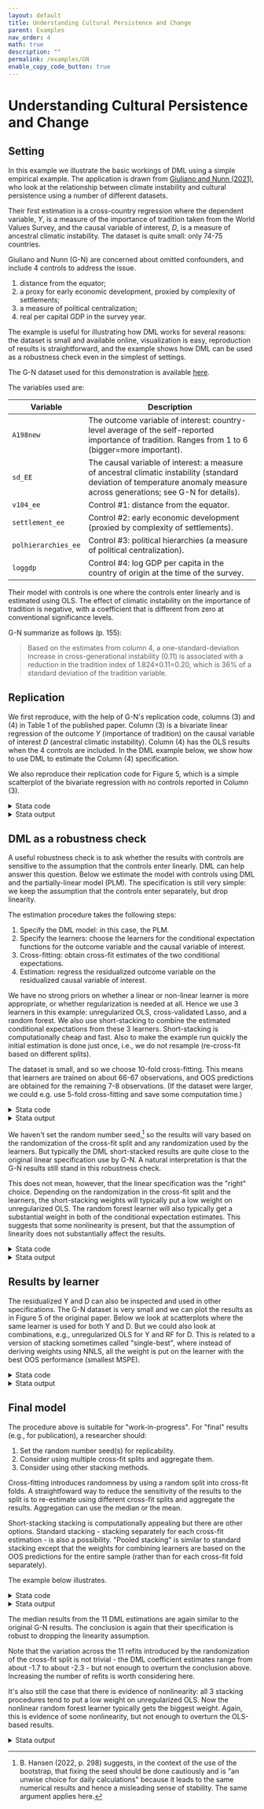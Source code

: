```yaml
---
layout: default
title: Understanding Cultural Persistence and Change 
parent: Examples
nav_order: 4
math: true
description: ""
permalink: /examples/GN
enable_copy_code_button: true
---
```


# Understanding Cultural Persistence and Change 

## Setting

In this example we illustrate the basic workings of DML using a simple empirical example. The application is drawn from [Giuliano and Nunn (2021)](https://doi.org/10.1093/restud/rdaa074), who look at the relationship between climate instability and cultural persistence using a number of different datasets.

Their first estimation is a cross-country regression where the dependent variable, $Y$, is a measure of the importance of tradition taken from the World Values Survey, and the causal variable of interest, $D$, is a measure of ancestral climatic instability. The dataset is quite small: only 74-75 countries.

Giuliano and Nunn (G-N) are concerned about omitted confounders, and include 4 controls to address the issue.

1. distance from the equator;
2. a proxy for early economic development, proxied by complexity of settlements;
3. a measure of political centralization;
4. real per capital GDP in the survey year.

The example is useful for illustrating how DML works for several reasons: the dataset is small and available online, visualization is easy, reproduction of results is straightforward, and the example shows how DML can be used as a robustness check even in the simplest of settings.

The G-N dataset used for this demonstration is available [here](https://dmlguide.github.io/assets/dta/GN2021.dta). 

The variables used are:

| Variable | Description |
| ----------- | ----------------|
| `A198new`	| The outcome variable of interest: country-level average of the self-reported importance of tradition. Ranges from 1 to 6 (bigger=more important). |
| `sd_EE` | The causal variable of interest: a measure of ancestral climatic instability (standard deviation of temperature anomaly measure across generations; see G-N for details). |
| `v104_ee`	| Control #1: distance from the equator. | 
| `settlement_ee` | Control #2: early economic development (proxied by complexity of settlements). | 
| `polhierarchies_ee` | Control #3: political hierarchies (a measure of political centralization). | 
| `loggdp`| Control #4: log GDP per capita in the country of origin at the time of the survey. |

Their model with controls is one where the controls enter linearly and is estimated using OLS. The effect of climatic instability on the importance of tradition is negative, with a coefficient that is different from zero at conventional significance levels. 

G-N summarize as follows (p. 155):
> Based on the estimates from column 4, a one-standard-deviation increase in cross-generational instability (0.11) is associated with a reduction in the tradition index of 1.824×0.11=0.20, which is 36% of a standard deviation of the tradition variable.

## Replication

We first reproduce, with the help of G-N's replication code, columns (3) and (4) in Table 1 of the published paper. Column (3) is a bivariate linear regression of the outcome $Y$ (importance of tradition) on the causal variable of interest $D$ (ancestral climatic instability). Column (4) has the OLS results when the 4 controls are included. In the DML example below, we show how to use DML to estimate the Column (4) specification.

We also reproduce their replication code for Figure 5, which is a simple scatterplot of the bivariate regression with no controls reported in Column (3).

<details markdown="block">
<summary>Stata code</summary>

```
use "https://dmlguide.github.io/assets/dta/GN2021.dta", clear

// shorten the name of the causal variable of interest to sd_EE
rename sd_of_gen_mean_temp_anom_EE sd_EE

// replicate results with no controls in Table 1, column (3).
reg A198new sd_EE, robust

// replicate Figure 5
reg A198new sd_EE, robust
predict hat
twoway (scatter A198new sd_EE, msymbol(o) mlabel(isocode))			///
	(line hat sd_EE, sort lwidth(thick)),						 	///
	legend(off) xlabel(0 0.25 0.5, nogrid)							///
	ylabel(3 4 5 6, nogrid)											///
	note("(coef = -1.92, t = -3.68)")								///
	ytitle("Importance of tradition")								///
	xtitle("Climatic instability")
drop hat

// replicate results with controls in Table 1, column (4).
reg A198new sd_EE v104_ee settlement_ee polhierarchies_ee loggdp, robust
```

</details>

<details markdown="block">
<summary>Stata output</summary>

```
. 
. // replicate results with no controls in Table 1, column (3).
. reg A198new sd_EE, robust

Linear regression                               Number of obs     =         75
                                                F(1, 73)          =      13.54
                                                Prob > F          =     0.0004
                                                R-squared         =     0.1478
                                                Root MSE          =     .51072

------------------------------------------------------------------------------
             |               Robust
     A198new | Coefficient  std. err.      t    P>|t|     [95% conf. interval]
-------------+----------------------------------------------------------------
       sd_EE |  -1.923264   .5227138    -3.68   0.000    -2.965031   -.8814967
       _cons |   5.006289    .139419    35.91   0.000     4.728428    5.284151
------------------------------------------------------------------------------

```

</details>


## DML as a robustness check

A useful robustness check is to ask whether the results with controls are sensitive to the assumption that the controls enter linearly. DML can help answer this question. Below we estimate the model with controls using DML and the partially-linear model (PLM). The specification is still very simple: we keep the assumption that the controls enter separately, but drop linearity.

The estimation procedure takes the following steps:

1. Specify the DML model: in this case, the PLM.
2. Specify the learners: choose the learners for the conditional expectation functions for the outcome variable and the causal variable of interest.
3. Cross-fitting: obtain cross-fit estimates of the two conditional expectations.
4. Estimation: regress the residualized outcome variable on the residualized causal variable of interest.

We have no strong priors on whether a linear or non-linear learner is more appropriate, or whether regularization is needed at all. Hence we use 3 learners in this example: unregularized OLS, cross-validated Lasso, and a random forest. We also use short-stacking to combine the estimated conditional expectations from these 3 learners. Short-stacking is computationally cheap and fast. Also to make the example run quickly the initial estimation is done just once, i.e., we do not resample (re-cross-fit based on different splits).

The dataset is small, and so we choose 10-fold cross-fitting. This means that learners are trained on about 66-67 observations, and OOS predictions are obtained for the remaining 7-8 observations. (If the dataset were larger, we could e.g. use 5-fold cross-fitting and save some computation time.)

<details markdown="block">
<summary>Stata code</summary>

```
// In the G-N estimations, GDP is missing for one country.
// For simplicity, we just drop this one country so that it is never used.
drop if loggdp==.

// To make the code more readable, define macros Y, D and X:
global Y A198new
global D sd_EE
global X v104_ee settlement_ee polhierarchies_ee loggdp


// In Stata, we use the ddml package along with the pystacked package.
// pystacked is a front-end to sklearn's stacking regression.
which ddml
which pystacked

// Step 1: Specify the model.
// We use the partially-linear model with 10-fold cross-fitting and a single cross-fit split.
ddml init partial, kfolds(10) reps(1)

// Step 2: Choose the learners.
// We use unregularized OLS, cross-validated lasso and random forest.
// We use the same learners for Y and X for expositional simplicity only.
ddml E[Y|X]: pystacked $Y $X								///
								|| method(ols)				///
								|| method(lassocv)			///
								|| method(rf)				///
								, type(reg)

ddml E[D|X]: pystacked $D $X								///
								|| method(ols)				///
								|| method(lassocv)			///
								|| method(rf)				///
								, type(reg)

// Check that the learners have been entered correctly.
ddml desc, learners

// Step 3: Cross-fit.
// We use short-stacking to combine the conditional expectations
// of the different learners.
// The default behavior of ddml+pystacked is to do standard stacking,
// which is computationally intensive; short-stacking is faster.
// To suppress standard stacking, we use the nostdstack option.
ddml crossfit, shortstack nostdstack

// Step 4: Estimation
// After Step 3, we have 4 sets of residualized Y and 4 of residualized X,
// based on 4 sets of estimated conditional expectations:
// one for each of the 3 learners plus one stacked (ensemble) estimate.
// By default, ddml reports the short-stacked results:
// the residualized dependent variable Y is regressed on the residualized
// causal variable of interest X using OLS.
// Note that if you execute the code your your results will vary
// (usually only slightly) because the seed hasn't been set.
ddml estimate, robust
```

</details>

<details markdown="block">
<summary>Stata output</summary>

```
. // Step 1: Specify the model.
. // We use the partially-linear model with 10-fold cross-fitting and a single cross-fit split.
. ddml init partial, kfolds(10) reps(1)
warning - model m0 already exists
all existing model results and variables will
be dropped and model m0 will be re-initialized

. 
. // Step 2: Choose the learners.
. // We use unregularized OLS, cross-validated lasso and random forest.
. // We use the same learners for Y and X for expositional simplicity only.
. ddml E[Y|X]: pystacked $Y $X                                                            ///
>                                                                 || method(ols)                          ///
>                                                                 || method(lassocv)                      ///
>                                                                 || method(rf)                           ///
>                                                                 , type(reg)
Learner Y1_pystacked added successfully.

. 
. ddml E[D|X]: pystacked $D $X                                                            ///
>                                                                 || method(ols)                          ///
>                                                                 || method(lassocv)                      ///
>                                                                 || method(rf)                           ///
>                                                                 , type(reg)
Learner D1_pystacked added successfully.

. 
. // Check that the learners have been entered correctly.
. ddml desc, learners

Model:                  partial, crossfit folds k=10, resamples r=1
Mata global (mname):    m0
Dependent variable (Y): A198new
 A198new learners:      Y1_pystacked
D equations (1):        sd_EE
 sd_EE learners:        D1_pystacked

Y learners (detail):
 Learner:     Y1_pystacked
              est cmd: pystacked A198new v104_ee settlement_ee polhierarchies_ee loggdp || method(ols) || method(lassocv) || method(rf), type(reg)
D learners (detail):
 Learner:     D1_pystacked
              est cmd: pystacked sd_EE v104_ee settlement_ee polhierarchies_ee loggdp || method(ols) || method(lassocv) || method(rf), type(reg)

. 
. // Step 3: Cross-fit.
. // We use short-stacking to combine the conditional expectations
. // of the different learners.
. // The default behavior of ddml+pystacked is to do standard stacking,
. // which is computationally intensive; short-stacking is faster.
. // To suppress standard stacking, we use the nostdstack option.
. ddml crossfit, shortstack nostdstack
Cross-fitting E[y|X] equation: A198new
Cross-fitting fold 1 2 3 4 5 6 7 8 9 10 ...completed cross-fitting...completed short-stacking
Cross-fitting E[D|X] equation: sd_EE
Cross-fitting fold 1 2 3 4 5 6 7 8 9 10 ...completed cross-fitting...completed short-stacking

. 
. // Step 4: Estimation
. // After Step 3, we have 4 sets of residualized Y and 4 of residualized D,
. // based on 4 sets of estimated conditional expectations:
. // one for each of the 3 learners plus one stacked (ensemble) estimate.
. // By default, ddml reports the short-stacked results:
. // the residualized dependent variable Y is regressed on the residualized
. // causal variable of interest D using OLS.
. // Note that if you execute the code your your results will vary
. // (usually only slightly) because the seed hasn't been set.
. ddml estimate, robust


Model:                  partial, crossfit folds k=10, resamples r=1
Mata global (mname):    m0
Dependent variable (Y): A198new
 A198new learners:      Y1_pystacked
D equations (1):        sd_EE
 sd_EE learners:        D1_pystacked

DDML estimation results:
spec  r     Y learner     D learner         b        SE 
  ss  1  [shortstack]          [ss]    -2.164    (0.741)

Shortstack DDML model
y-E[y|X]  = y-Y_A198new_ss_1                       Number of obs   =        74
D-E[D|X]  = D-D_sd_EE_ss_1 
------------------------------------------------------------------------------
             |               Robust
     A198new | Coefficient  std. err.      z    P>|z|     [95% conf. interval]
-------------+----------------------------------------------------------------
       sd_EE |   -2.16408   .7413585    -2.92   0.004    -3.617116    -.711044
       _cons |   .0000172    .052501     0.00   1.000     -.102883    .1029173
------------------------------------------------------------------------------
Stacking final estimator: nnls1

```

</details>


We haven't set the random number seed,[^bhnote] so the results will vary based on the randomization of the cross-fit split and any randomization used by the learners. But typically the DML short-stacked results are quite close to the original linear specification use by G-N. A natural interpretation is that the G-N results still stand in this robustness check.

[^bhnote]: B. Hansen (2022, p. 298) suggests, in the context of the use of the bootstrap, that fixing the seed should be done cautiously and is "an unwise choice for daily calculations" because it leads to the same numerical results and hence a misleading sense of stability. The same argument applies here.

This does not mean, however, that the linear specification was the "right" choice. Depending on the randomization in the cross-fit split and the learners, the short-stacking weights will typically put a low weight on unregularized OLS. The random forest learner will also typically get a substantial weight in both of the conditional expectation estimates. This suggests that some nonlinearity is present, but that the assumption of linearity does not substantially affect the results.

<details markdown="block">
<summary>Stata code</summary>

```
// Display the short-stack weights.
ddml extract, show(ssweights)
```

</details>

<details markdown="block">
<summary>Stata output</summary>

```
. // Display the short-stack weights.
. ddml extract, show(ssweights)

short-stacked weights across resamples for A198new
final stacking estimator: nnls1
             learner  mean_weight        rep_1
    ols            1    5.105e-18    5.105e-18
lassocv            2    .48057564    .48057564
     rf            3    .51942436    .51942436

short-stacked weights across resamples for sd_EE
final stacking estimator: nnls1
             learner  mean_weight        rep_1
    ols            1            0            0
lassocv            2    .41567392    .41567392
     rf            3    .58432608    .58432608

```

</details>


## Results by learner

The residualized Y and D can also be inspected and used in other specifications. The G-N dataset is very small and we can plot the results as in Figure 5 of the original paper. Below we look at scatterplots where the same learner is used for both Y and D. But we could also look at combinations, e.g., unregularized OLS for Y and RF for D. This is related to a version of stacking sometimes called "single-best", where instead of deriving weights using NNLS, all the weight is put on the learner with the best OOS performance (smallest MSPE).

<details markdown="block">
<summary>Stata code</summary>

```
// ddml creates conditional expectations for each learner.
// With pystacked, the learners are numbered.
// The final "_1" identifies the resample (the single cross-fit split).
// Create residualized Y and D for each learner.
cap drop Y_L1_r Y_L2_r Y_L3_r Y_ss_r D_L1_r D_L2_r D_L3_r D_ss_r
gen Y_L1_r = $Y-Y1_pystacked_L1_1
gen Y_L2_r = $Y-Y1_pystacked_L2_1
gen Y_L3_r = $Y-Y1_pystacked_L3_1
gen Y_ss_r = $Y-Y_A198new_ss_1
gen D_L1_r = $D-D1_pystacked_L1_1
gen D_L2_r = $D-D1_pystacked_L2_1
gen D_L3_r = $D-D1_pystacked_L3_1
gen D_ss_r = $D-D_sd_EE_ss_1

// 4 specification and scatterplots
// Y and D learners = OLS
// We suppress the output for the individual OLS regressions to save space.
qui reg Y_L1_r D_L1_r, robust
est store ddml_L1_L1, title("OLS learners")
cap drop hat_1_1
predict hat_1_1
twoway (scatter Y_L1_r D_L1_r, msymbol(o) mlabel(isocode))			///
	(line hat_1_1 D_L1_r, sort lwidth(thick)),					 	///
	legend(off)														///
	xlabel(-0.3 -0.2 -0.1 0 0.1 0.2 0.3, nogrid)					///
	ylabel(-2 -1 0 1 2, nogrid)										///
	title("Y and D: Unregularized OLS")								///
	ytitle("Importance of tradition")								///
	xtitle("Climatic instability")									///
	name(OLS, replace)
// Y and D learners = CV Lasso
qui reg Y_L2_r D_L2_r, robust
est store ddml_L2_L2, title("Lasso learners")
cap drop hat_2_2
predict hat_2_2
twoway (scatter Y_L2_r D_L2_r, msymbol(o) mlabel(isocode))			///
	(line hat_2_2 D_L2_r, sort lwidth(thick)),					 	///
	legend(off)														///
	xlabel(-0.3 -0.2 -0.1 0 0.1 0.2 0.3, nogrid)					///
	ylabel(-2 -1 0 1 2, nogrid)										///
	title("Y and D: Lasso")											///
	ytitle("Importance of tradition")								///
	xtitle("Climatic instability")									///
	name(Lasso, replace)
// Y and D learners = Random Forest
qui reg Y_L3_r D_L3_r, robust
est store ddml_L3_L3, title("RF learners")
cap drop hat_3_3
predict hat_3_3
twoway (scatter Y_L3_r D_L3_r, msymbol(o) mlabel(isocode))			///
	(line hat_3_3 D_L3_r, sort lwidth(thick)),					 	///
	legend(off)														///
	xlabel(-0.3 -0.2 -0.1 0 0.1 0.2 0.3, nogrid)					///
	ylabel(-2 -1 0 1 2, nogrid)										///
	title("Y and D: Random Forest")									///
	ytitle("Importance of tradition")								///
	xtitle("Climatic instability")									///
	name(RF, replace)
// Y and D learners = Short-stacked (ensemble of OLS, Lasso, RF)
qui reg Y_ss_r D_ss_r, robust
est store ddml_SS_SS, title("SS learners")
cap drop hat_ss_ss
predict hat_ss_ss
twoway (scatter Y_ss_r D_ss_r, msymbol(o) mlabel(isocode))			///
	(line hat_ss_ss D_ss_r, sort lwidth(thick)),				 	///
	legend(off)														///
	xlabel(-0.3 -0.2 -0.1 0 0.1 0.2 0.3, nogrid)					///
	ylabel(-2 -1 0 1 2, nogrid)										///
	title("Y and D: Short-stacked")									///
	ytitle("Importance of tradition")								///
	xtitle("Climatic instability")									///
	name(SS, replace)

// Compare DML estimations for learner combinations:
// nb: Code uses estout by Ben Jann; install from SSC Archives.
estout ddml_L1_L1 ddml_L2_L2 ddml_L3_L3 ddml_SS_SS,					///
	label modelwidth(15) collabels(none)							///
	rename (D_L1_r D_r D_L2_r D_r D_L3_r D_r D_ss_r D_r)			///
	cells(b(fmt(3)) se(par fmt(3)))									///
	varlabels(_cons Constant)

// Compare via scatterplot:
graph combine OLS Lasso RF SS
graph export "$logfolder/G-N 4 Learners.png", replace
```

</details>

<details markdown="block">
<summary>Stata output</summary>

```
. // Compare DML estimations for learner combinations:
. // nb: Code uses estout by Ben Jann; install from SSC Archives.
. estout ddml_L1_L1 ddml_L2_L2 ddml_L3_L3 ddml_SS_SS,                                     ///
>         label modelwidth(15) collabels(none)                                                    ///
>         rename (D_L1_r D_r D_L2_r D_r D_L3_r D_r D_ss_r D_r)                    ///
>         cells(b(fmt(3)) se(par fmt(3)))                                                                 ///
>         varlabels(_cons Constant)

------------------------------------------------------------------------------------
                        OLS learners  Lasso learners     RF learners     SS learners
------------------------------------------------------------------------------------
D_r                           -1.799          -1.839          -2.147          -2.164
                             (0.665)         (0.668)         (0.680)         (0.741)
Constant                      -0.020          -0.011           0.010           0.000
                             (0.055)         (0.055)         (0.054)         (0.053)
------------------------------------------------------------------------------------

```

</details>



## Final model

The procedure above is suitable for "work-in-progress".
For "final" results (e.g., for publication), a researcher should:

1. Set the random number seed(s) for replicability.
2. Consider using multiple cross-fit splits and aggregate them.
3. Consider using other stacking methods.

Cross-fitting introduces randomness by using a random split into cross-fit folds.
A straightfoward way to reduce the sensitivity of the results to the split is to re-estimate using different cross-fit splits and aggregate the results.
Aggregation can use the median or the mean.

Short-stacking stacking is computationally appealing but there are other options. Standard stacking - stacking separately for each cross-fit estimation - is also a possibility. "Pooled stacking" is similar to standard stacking except that the weights for combining learners are based on the OOS predictions for the entire sample (rather than for each cross-fit fold separately).

The example below illustrates.

<details markdown="block">
<summary>Stata code</summary>

```
// "Final" results:
// 1. Set seed for replicability.
// 2. Report all 3 stacking methods.
// 3. 11 separate cross-fit splits and median aggregation.

// The choice of 11 separate cross-fit splits is so that the median is well-defined.

// Set the seed.
set seed 42

// Step 1: Specify the model.
// Use 11 separate resample splits.
ddml init partial, kfolds(10) reps(11)

// Step 2: Choose the learners.
// Conditional expections are defined as before.
ddml E[Y|X]: pystacked $Y $X								///
								|| method(ols)				///
								|| method(lassocv)			///
								|| method(rf)				///
								, type(reg)

ddml E[D|X]: pystacked $D $X								///
								|| method(ols)				///
								|| method(lassocv)			///
								|| method(rf)				///
								, type(reg)

// Step 3: Cross-fit.
// Standard stacking is the default behavior of ddml+pystacked.
// Pooled-stacking is requested separately.
ddml crossfit, shortstack poolstack

// Step 4: Estimation.
// Median-aggregated short-stacked results are reported by default.
// We also ask for the standard and pooled-stacking results.
ddml estimate, robust
ddml estimate, spec(st) rep(md) notable replay
ddml estimate, spec(ps) rep(md) notable replay
```

</details>

<details markdown="block">
<summary>Stata output</summary>

```
. // Set the seed.
. set seed 42

. 
. // Step 1: Specify the model.
. // Use 11 separate resample splits.
. ddml init partial, kfolds(10) reps(11)
warning - model m0 already exists
all existing model results and variables will
be dropped and model m0 will be re-initialized

. 
. // Step 2: Choose the learners.
. // Conditional expections are defined as before.
. ddml E[Y|X]: pystacked $Y $X                                                            ///
>                                                                 || method(ols)                          ///
>                                                                 || method(lassocv)                      ///
>                                                                 || method(rf)                           ///
>                                                                 , type(reg)
Learner Y1_pystacked added successfully.

. 
. ddml E[D|X]: pystacked $D $X                                                            ///
>                                                                 || method(ols)                          ///
>                                                                 || method(lassocv)                      ///
>                                                                 || method(rf)                           ///
>                                                                 , type(reg)
Learner D1_pystacked added successfully.

. 
. // Step 3: Cross-fit.
. // Standard stacking is the default behavior of ddml+pystacked.
. // Pooled-stacking is requested separately.
. ddml crossfit, shortstack poolstack
Cross-fitting E[y|X] equation: A198new
Resample 1...
Cross-fitting fold 1 2 3 4 5 6 7 8 9 10 ...completed cross-fitting...completed short-stacking...completed pooled-stacking
Resample 2...
Cross-fitting fold 1 2 3 4 5 6 7 8 9 10 ...completed cross-fitting...completed short-stacking...completed pooled-stacking
...
(remaining output not reported here)

. 
. // Step 4: Estimation.
. // Median-aggregated short-stacked results are reported by default.
. // We also ask for the standard and pooled-stacking results.
. ddml estimate, robust


Model:                  partial, crossfit folds k=10, resamples r=11
Mata global (mname):    m0
Dependent variable (Y): A198new
 A198new learners:      Y1_pystacked
D equations (1):        sd_EE
 sd_EE learners:        D1_pystacked

DDML estimation results:
spec  r     Y learner     D learner         b        SE 
  st  1  Y1_pystacked  D1_pystacked    -2.160    (0.784)
  ss  1  [shortstack]          [ss]    -2.326    (0.802)
  ps  1   [poolstack]          [ps]    -2.366    (0.801)
  st  2  Y1_pystacked  D1_pystacked    -1.801    (0.771)
  ss  2  [shortstack]          [ss]    -1.907    (0.769)
  ps  2   [poolstack]          [ps]    -1.865    (0.780)
  st  3  Y1_pystacked  D1_pystacked    -2.150    (0.737)
  ss  3  [shortstack]          [ss]    -2.141    (0.723)
  ps  3   [poolstack]          [ps]    -2.189    (0.729)
  st  4  Y1_pystacked  D1_pystacked    -2.257    (0.808)
  ss  4  [shortstack]          [ss]    -2.058    (0.790)
  ps  4   [poolstack]          [ps]    -2.094    (0.808)
  st  5  Y1_pystacked  D1_pystacked    -2.269    (0.796)
  ss  5  [shortstack]          [ss]    -2.265    (0.797)
  ps  5   [poolstack]          [ps]    -2.268    (0.794)
  st  6  Y1_pystacked  D1_pystacked    -2.272    (0.762)
  ss  6  [shortstack]          [ss]    -2.108    (0.764)
  ps  6   [poolstack]          [ps]    -2.142    (0.749)
  st  7  Y1_pystacked  D1_pystacked    -2.269    (0.734)
  ss  7  [shortstack]          [ss]    -2.252    (0.735)
  ps  7   [poolstack]          [ps]    -2.255    (0.726)
  st  8  Y1_pystacked  D1_pystacked    -1.912    (0.715)
  ss  8  [shortstack]          [ss]    -1.892    (0.733)
  ps  8   [poolstack]          [ps]    -1.940    (0.725)
  st  9  Y1_pystacked  D1_pystacked    -2.077    (0.758)
  ss  9  [shortstack]          [ss]    -1.941    (0.749)
  ps  9   [poolstack]          [ps]    -2.030    (0.752)
  st 10  Y1_pystacked  D1_pystacked    -2.300    (0.714)
  ss 10  [shortstack]          [ss]    -2.231    (0.735)
  ps 10   [poolstack]          [ps]    -2.240    (0.741)
  st 11  Y1_pystacked  D1_pystacked    -1.702    (0.783)
  ss 11  [shortstack]          [ss]    -1.911    (0.763)
  ps 11   [poolstack]          [ps]    -1.951    (0.773)

Mean/med    Y learner     D learner         b        SE 
  st mn  Y1_pystacked  D1_pystacked    -2.106    (0.782)
  ss mn  [shortstack]          [ss]    -2.094    (0.774)
  ps mn   [poolstack]          [ps]    -2.122    (0.774)
  st md  Y1_pystacked  D1_pystacked    -2.160    (0.770)
  ss md  [shortstack]          [ss]    -2.108    (0.767)
  ps md   [poolstack]          [ps]    -2.142    (0.760)

Shortstack DDML model (median over 11 resamples)
y-E[y|X]  = y-Y_A198new_ss                         Number of obs   =        74
D-E[D|X]  = D-D_sd_EE_ss 
------------------------------------------------------------------------------
             |               Robust
     A198new | Coefficient  std. err.      z    P>|z|     [95% conf. interval]
-------------+----------------------------------------------------------------
       sd_EE |  -2.108401   .7674987    -2.75   0.006    -3.612671   -.6041314
------------------------------------------------------------------------------
Stacking final estimator: nnls1

Summary over 11 resamples:
       D eqn      mean       min       p25       p50       p75       max
       sd_EE     -2.0937   -2.3256   -2.2521   -2.1084   -1.9105   -1.8915

. ddml estimate, spec(st) rep(md) notable replay

Median over 11 stacking resamples
y-E[y|X]  = y-Y1_pystacked                         Number of obs   =        74
D-E[D|X]  = D-D1_pystacked 
------------------------------------------------------------------------------
             |               Robust
     A198new | Coefficient  std. err.      z    P>|z|     [95% conf. interval]
-------------+----------------------------------------------------------------
       sd_EE |  -2.160377   .7700378    -2.81   0.005    -3.669624   -.6511308
------------------------------------------------------------------------------
Stacking final estimator: nnls1

Summary over 11 resamples:
       D eqn      mean       min       p25       p50       p75       max
       sd_EE     -2.1062   -2.2996   -2.2694   -2.1604   -1.9118   -1.7016

. ddml estimate, spec(ps) rep(md) notable replay

Poolstack DDML model (median over 11 resamples)
y-E[y|X]  = y-Y_A198new_ps                         Number of obs   =        74
D-E[D|X]  = D-D_sd_EE_ps 
------------------------------------------------------------------------------
             |               Robust
     A198new | Coefficient  std. err.      z    P>|z|     [95% conf. interval]
-------------+----------------------------------------------------------------
       sd_EE |  -2.142135   .7601858    -2.82   0.005    -3.632072   -.6521985
------------------------------------------------------------------------------
Stacking final estimator: nnls1

Summary over 11 resamples:
       D eqn      mean       min       p25       p50       p75       max
       sd_EE     -2.1219   -2.3657   -2.2549   -2.1421   -1.9505   -1.8655


```

</details>

The median results from the 11 DML estimations are again similar to the original G-N results. The conclusion is again that their specification is robust to dropping the linearity assumption.

Note that the variation across the 11 refits introduced by the randomization of the cross-fit split is not trivial - the DML coefficient estimates range from about -1.7 to about -2.3 - but not enough to overturn the conclusion above. Increasing the number of refits is worth considering here.

It's also still the case that there is evidence of nonlinearity:
all 3 stacking procedures tend to put a low weight on unregularized OLS.
Now the nonlinear random forest learner typically gets the biggest weight.
Again, this is evidence of some nonlinearity, but not enough to overturn the OLS-based results.

<details markdown="block">
<summary>Stata output</summary>

```

. // Display the stacking weights.
. // As before, unregularized OLS gets a low weight for both Y and D,
. // and the random forest learner gets a substantial weight in both.
. ddml extract, show(weights)

mean stacking weights across folds/resamples for Y1_pystacked (A198new)
final stacking estimator: nnls1
             learner  mean_weight        rep_1        rep_2        rep_3        rep_4        rep_5        rep_6        rep_7
    ols            1    .20945066     .1895086    .09985818    .19017306    .19589241    .28617069     .2656593    .23127083
lassocv            2    .35366375     .3562733    .36574411    .44811724    .34870471     .3043117    .26965765    .36310303
     rf            3     .4368856     .4542181    .53439771     .3617097    .45540288    .40951761    .46468305    .40562614

               rep_8        rep_9       rep_10       rep_11
    ols    .19321946    .17267348      .321406    .15812519
lassocv    .39887847    .38808662    .25554487    .39187953
     rf    .40790207     .4392399    .42304913    .44999528

mean stacking weights across folds/resamples for D1_pystacked (sd_EE)
final stacking estimator: nnls1
             learner  mean_weight        rep_1        rep_2        rep_3        rep_4        rep_5        rep_6        rep_7
    ols            1    .00672472    .02516423    .00982364    2.134e-18    .00645771    6.113e-19    .00434357    1.012e-18
lassocv            2    .32615507    .35428627    .30116975    .35093255    .30099415    .33042825    .30649567    .34408304
     rf            3    .66712021     .6205495    .68900663    .64906745    .69254814    .66957175    .68916076    .65591696

               rep_8        rep_9       rep_10       rep_11
    ols    1.789e-18    .01617726    1.873e-18    .01200553
lassocv    .32774874    .26841758    .35133847    .35181133
     rf    .67225126    .71540516    .64866153    .63618314

short-stacked weights across resamples for A198new
final stacking estimator: nnls1
             learner  mean_weight        rep_1        rep_2        rep_3        rep_4        rep_5        rep_6        rep_7
    ols            1    .27806771     .2502159     .4460415    .15316251    .68821837    6.760e-18    2.504e-18    .11566587
lassocv            2    .15543803            0    .11247025    .31531427    1.409e-18    .49763253    .31023981    .17960824
     rf            3    .56649426     .7497841    .44148825    .53152322    .31178163    .50236747    .68976019    .70472589

               rep_8        rep_9       rep_10       rep_11
    ols     .0858323    .34503221    .49642475    .47815146
lassocv    .28354987    3.687e-18            0    .01100331
     rf    .63061783    .65496779    .50357525    .51084522

short-stacked weights across resamples for sd_EE
final stacking estimator: nnls1
             learner  mean_weight        rep_1        rep_2        rep_3        rep_4        rep_5        rep_6        rep_7
    ols            1    1.359e-18            0    3.903e-18            0    1.887e-18    3.469e-18    2.692e-18    3.000e-18
lassocv            2    .33170231    .37136171     .3452035    .32768059    .27627498    .32830873    .38245887    .40774357
     rf            3    .66829769    .62863829     .6547965    .67231941    .72372502    .67169127    .61754113    .59225643

               rep_8        rep_9       rep_10       rep_11
    ols            0            0            0            0
lassocv    .37568257    .26729688    .30843851    .25827548
     rf    .62431743    .73270312    .69156149    .74172452

pool-stacked weights across resamples for A198new
final stacking estimator: nnls1
             learner  mean_weight        rep_1        rep_2        rep_3        rep_4        rep_5        rep_6        rep_7
    ols            1     .0882426    5.910e-18    3.253e-19    .04188493    .02999945    .07251774      .355264    .18943572
lassocv            2    .45341228    .50761667    .45857367    .55908989    .49095177    .49668769    .15541324    .38446623
     rf            3    .45834511    .49238333    .54142633    .39902518    .47904879    .43079456    .48932277    .42609805

               rep_8        rep_9       rep_10       rep_11
    ols    1.613e-18    .08744457    .19412219    3.844e-18
lassocv    .57457416    .44844654    .37994551    .53176977
     rf    .42542584     .4641089     .4259323    .46823023

pool-stacked weights across resamples for sd_EE
final stacking estimator: nnls1
             learner  mean_weight        rep_1        rep_2        rep_3        rep_4        rep_5        rep_6        rep_7
    ols            1    2.496e-18    1.681e-18            0            0    2.412e-18            0            0    3.470e-18
lassocv            2    .33309237    .37621197    .31351971    .35642509    .30378299    .32386649    .31441793    .34445249
     rf            3    .66690763    .62378803    .68648029    .64357491    .69621701    .67613351    .68558207    .65554751

               rep_8        rep_9       rep_10       rep_11
    ols    6.539e-18            0            0    1.336e-17
lassocv     .3286361    .28624261    .35260303    .36385763
     rf     .6713639    .71375739    .64739697    .63614237

```

</details>
